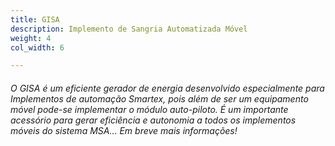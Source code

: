 ```yaml
---
title: GISA
description: Implemento de Sangria Automatizada Móvel
weight: 4
col_width: 6

---
```

###### O GISA é um eficiente gerador de energia desenvolvido especialmente para Implementos de automação Smartex, pois além de ser um equipamento móvel pode-se implementar o módulo auto-piloto. É um importante acessório para gerar eficiência e autonomia a todos os implementos móveis do sistema MSA... Em breve mais informações!